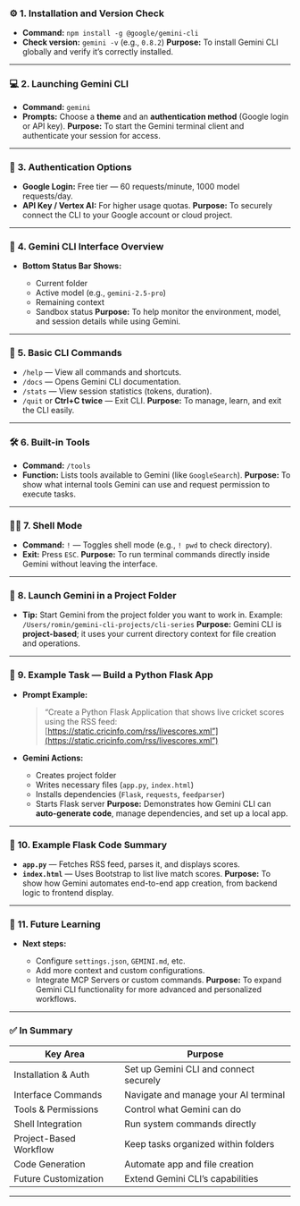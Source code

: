 

### ⚙️ **1. Installation and Version Check**

* **Command:** `npm install -g @google/gemini-cli`
* **Check version:** `gemini -v` (e.g., `0.8.2`)
  **Purpose:** To install Gemini CLI globally and verify it’s correctly installed.

---

### 💻 **2. Launching Gemini CLI**

* **Command:** `gemini`
* **Prompts:** Choose a **theme** and an **authentication method** (Google login or API key).
  **Purpose:** To start the Gemini terminal client and authenticate your session for access.

---

### 🔐 **3. Authentication Options**

* **Google Login:** Free tier — 60 requests/minute, 1000 model requests/day.
* **API Key / Vertex AI:** For higher usage quotas.
  **Purpose:** To securely connect the CLI to your Google account or cloud project.

---

### 🧭 **4. Gemini CLI Interface Overview**

* **Bottom Status Bar Shows:**

  * Current folder
  * Active model (e.g., `gemini-2.5-pro`)
  * Remaining context
  * Sandbox status
    **Purpose:** To help monitor the environment, model, and session details while using Gemini.

---

### 🧰 **5. Basic CLI Commands**

* `/help` — View all commands and shortcuts.
* `/docs` — Opens Gemini CLI documentation.
* `/stats` — View session statistics (tokens, duration).
* `/quit` or **Ctrl+C twice** — Exit CLI.
  **Purpose:** To manage, learn, and exit the CLI easily.

---

### 🛠️ **6. Built-in Tools**

* **Command:** `/tools`
* **Function:** Lists tools available to Gemini (like `GoogleSearch`).
  **Purpose:** To show what internal tools Gemini can use and request permission to execute tasks.

---

### 🧑‍💻 **7. Shell Mode**

* **Command:** `!` — Toggles shell mode (e.g., `! pwd` to check directory).
* **Exit:** Press `ESC`.
  **Purpose:** To run terminal commands directly inside Gemini without leaving the interface.

---

### 📁 **8. Launch Gemini in a Project Folder**

* **Tip:** Start Gemini from the project folder you want to work in.
  Example: `/Users/romin/gemini-cli-projects/cli-series`
  **Purpose:** Gemini CLI is **project-based**; it uses your current directory context for file creation and operations.

---

### 🧩 **9. Example Task — Build a Python Flask App**

* **Prompt Example:**

  > “Create a Python Flask Application that shows live cricket scores using the RSS feed: [https://static.cricinfo.com/rss/livescores.xml”](https://static.cricinfo.com/rss/livescores.xml”)
* **Gemini Actions:**

  * Creates project folder
  * Writes necessary files (`app.py`, `index.html`)
  * Installs dependencies (`Flask`, `requests`, `feedparser`)
  * Starts Flask server
    **Purpose:** Demonstrates how Gemini CLI can **auto-generate code**, manage dependencies, and set up a local app.

---

### 🧾 **10. Example Flask Code Summary**

* **`app.py`** — Fetches RSS feed, parses it, and displays scores.
* **`index.html`** — Uses Bootstrap to list live match scores.
  **Purpose:** To show how Gemini automates end-to-end app creation, from backend logic to frontend display.

---

### 🚀 **11. Future Learning**

* **Next steps:**

  * Configure `settings.json`, `GEMINI.md`, etc.
  * Add more context and custom configurations.
  * Integrate MCP Servers or custom commands.
    **Purpose:** To expand Gemini CLI functionality for more advanced and personalized workflows.

---

### ✅ **In Summary**

| Key Area               | Purpose                                |
| ---------------------- | -------------------------------------- |
| Installation & Auth    | Set up Gemini CLI and connect securely |
| Interface Commands     | Navigate and manage your AI terminal   |
| Tools & Permissions    | Control what Gemini can do             |
| Shell Integration      | Run system commands directly           |
| Project-Based Workflow | Keep tasks organized within folders    |
| Code Generation        | Automate app and file creation         |
| Future Customization   | Extend Gemini CLI’s capabilities       |

---


